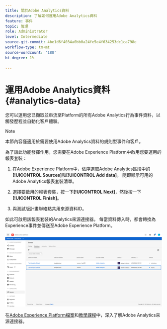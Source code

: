 ```yaml
---
title: 關於Adobe Analytics資料
description: 了解如何運用Adobe Analytics資料
feature: 事件
topic: 管理
role: Administrator
level: Intermediate
source-git-commit: 4be1d6f4034a0bb0a24fe5e4f634253dc1ca798e
workflow-type: tm+mt
source-wordcount: '188'
ht-degree: 1%

---
```


# 運用Adobe Analytics資料{#analytics-data}

您可以運用您已擷取並串流至Platform的所有Adobe Analytics行為事件資料，以觸發歷程並自動化客戶體驗。

>[!NOTE]
>
>本節內容僅適用於需要使用Adobe Analytics資料的規則型事件和客戶。

為了讓此功能發揮作用，您需要在Adobe Experience Platform中啟用您要運用的報表套裝：

1. 在Adobe Experience Platform中，依序選取Adobe Analytics區段中的&#x200B;**[!UICONTROL Sources]**&#x200B;和&#x200B;**[!UICONTROL Add data]**。 隨即顯示可用的Adobe Analytics報表套裝清單。

1. 選擇要啟用的報表套裝，按一下&#x200B;**[!UICONTROL Next]**，然後按一下&#x200B;**[!UICONTROL Finish]**。

1. 與測試版計畫聯絡點共用來源資料ID。

如此可啟用該報表套裝的Analytics來源連接器。 每當資料傳入時，都會轉換為Experience事件並傳送至Adobe Experience Platform。

![](../assets/jo-event9.png)

在[Adobe Experience Platform檔案](https://experienceleague.adobe.com/docs/experience-platform/sources/connectors/adobe-applications/analytics.html)和[教學課程](https://experienceleague.adobe.com/docs/experience-platform/sources/ui-tutorials/create/adobe-applications/analytics.html)中，深入了解Adobe Analytics來源連接器。
